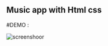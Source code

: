 ## Music app with Html css


#DEMO :

![screenshoor](https://github.com/sadafamininia99/-Music-Player-HTML5-Audio-API/blob/master/audio.png)
